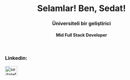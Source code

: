 <h1 align="center">Selamlar! Ben, Sedat!</h1>
<h3 align="center">Üniversiteli bir geliştirici</h3>
<h4 align="center">Mid Full Stack Developer</h4>
<br>

<h3 align="left">Linkedin:</h3>
<p align="left">
<a href="https://linkedin.com/in/sedatefe-altinkeser" target="blank"><img align="center" src="https://raw.githubusercontent.com/rahuldkjain/github-profile-readme-generator/master/src/images/icons/Social/linked-in-alt.svg" alt="sedatefe-altinkeser" height="30" width="40" /></a>
</p>

